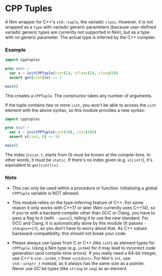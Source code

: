 # CPP Tuples

A Nim wrapper for C++'s `std::tuple`, the variadic `class`. However, it is not wrapped as a `type` with variadic generic parameters (because user-defined variadic generic types are currently not supported in Nim), but as a type with _no_ generic parameter. The actual type is inferred by the C++ compiler.

### Example

```nim
import cpptuples

proc main =
  var x = initCPPTuple(cint(1), cfloat(2), clong(3))
  assert get[cint](x) == 1

main()
```
This creates a `CPPTuple`. The constructor takes any number of arguments.

If the tuple contains two or more `cint`, you won't be able to access the `cint` element with the above syntax, so this module provides a new syntax:
```nim
import cpptuples

proc main =
  var x = initCPPTuple(cint(10), cint(20))
  assert x[cint, 0] == 10

main()
```

The index (`csize_t`, starts from 0) must be known at the compile-time. In other words, it must be `static`.
If there's no index given (e.g. `x[cint]`), it's equivalent to `get[cint](x)`.

### Note

+ This can only be used within a procedure or function. Initializing a global `CPPTuple` variable is NOT allowed.

+ This module relies on the type-inferring feature of C++. For some reason it only works with C++17 or later (Nim currently uses C++14), so if you're with a backend compiler other than GCC or Clang, you have to pass a flag to it (with `--passC`), telling it to use the new standard. For GCC and Clang, it is automatically done by this module (It passes `-std=gnu++17`), so you don't have to worry about that. As C++ values backward-compatibility, this should not break your code.

+ Please always use types from C or C++ (like `cint`) as element types for `CPPTuple`. Using a Nim type (e.g. `int64`) for it may lead to incorrect code generation (and compile-time errors). If you really need a 64-bit integer, use C++'s `std::int64_t` from `<cstdint>`. For Nim's `int`, use `std::intptr_t` instead, as it always has the same size as a pointer. Never use GC'ed types (like `string` or `seq`) as an element.
